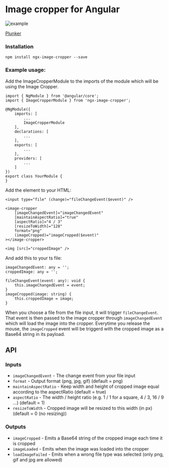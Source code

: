# Image cropper for Angular
![example](https://github.com/MartijnW49/ngx-image-cropper/blob/master/cropper-example.png)

[Plunker](https://plnkr.co/edit/pcnBN6Fwk8rjjtisIuyC?p=preview)

### Installation
`npm install ngx-image-cropper --save`

### Example usage:
Add the ImageCropperModule to the imports of the module which will be using the Image Cropper.
```
import { NgModule } from '@angular/core';
import { ImageCropperModule } from 'ngx-image-cropper';

@NgModule({
    imports: [
        ...
        ImageCropperModule
    ],
    declarations: [
        ...
    ],
    exports: [
        ...
    ],
    providers: [
        ...
    ]
})
export class YourModule {
}
```

Add the element to your HTML:
```
<input type="file" (change)="fileChangeEvent($event)" />

<image-cropper
    [imageChangedEvent]="imageChangedEvent"
    [maintainAspectRatio]="true"
    [aspectRatio]="4 / 3"
    [resizeToWidth]="128"
    format="png"
    (imageCropped)="imageCropped($event)"
></image-cropper>

<img [src]="croppedImage" />
```

And add this to your ts file:
```
imageChangedEvent: any = '';
croppedImage: any = '';

fileChangeEvent(event: any): void {
    this.imageChangedEvent = event;
}
imageCropped(image: string) {
    this.croppedImage = image;
}
```
When you choose a file from the file input, it will trigger `fileChangeEvent`.
That event is then passed to the image cropper through `imageChangedEvent` which will load the image into the cropper.
Everytime you release the mouse, the `imageCropped` event will be triggerd with the cropped image as a Base64 string in its payload.

## API
### Inputs
- `imageChangedEvent` - The change event from your file input
- `format` - Output format (png, jpg, gif) (default = png)
- `maintainAspectRatio` - Keep width and height of cropped image equal according to the aspectRatio (default = true)
- `aspectRatio` - The width / height ratio (e.g. 1 / 1 for a square, 4 / 3, 16 / 9 ...) (default = 1)
- `resizeToWidth` - Cropped image will be resized to this width (in px) (default = 0 (no resizing))

### Outputs
- `imageCropped` - Emits a Base64 string of the cropped image each time it is cropped
- `imageLoaded` - Emits when the image was loaded into the cropper
- `loadImageFailed` - Emits when a wrong file type was selected (only png, gif and jpg are allowed)
